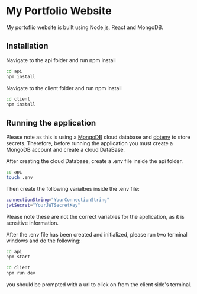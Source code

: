 # My Portfolio Website

My portoflio website is built using Node.js, React and MongoDB.

## Installation

Navigate to the api folder and run npm install

```bash
cd api
npm install
```

Navigate to the client folder and run npm install

```bash
cd client
npm install
```

## Running the application

Please note as this is using a [MongoDB](https://www.mongodb.com/) cloud database and [dotenv](https://www.npmjs.com/package/dotenv) to store secrets. Therefore, before running the application you must create a MongoDB account and create a cloud DataBase.

After creating the cloud Database, create a .env file inside the api folder.

```bash
cd api
touch .env
```

Then create the following varialbes inside the .env file:

```bash
connectionString="YourConnectionString"
jwtSecret="YourJWTSecretKey"
```

Please note these are not the correct variables for the application, as it is sensitive information.

After the .env file has been created and initialized, please run two terminal windows and do the following:

```bash
cd api
npm start
```

```bash
cd client
npm run dev
```

you should be prompted with a url to click on from the client side's terminal.
